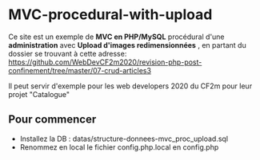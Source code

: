# MVC-procedural-with-upload
Ce site est un exemple de **MVC en PHP/MySQL** procédural d'une **administration** avec **Upload d'images redimensionnées** , en partant du dossier se trouvant à cette adresse:
https://github.com/WebDevCF2m2020/revision-php-post-confinement/tree/master/07-crud-articles3

Il peut servir d'exemple pour les web developers 2020 du CF2m pour leur projet "Catalogue"

## Pour commencer
- Installez la DB : datas/structure-donnees-mvc_proc_upload.sql
- Renommez en local le fichier config.php.local en config.php

